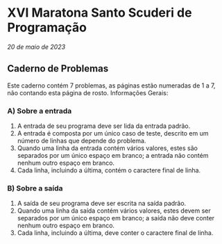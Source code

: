 # XVI Maratona Santo Scuderi de Programação

*20 de maio de 2023*

## Caderno de Problemas

Este caderno contém 7 problemas, as páginas estão numeradas de 1 a 7, não contando esta página de rosto.
Informações Gerais:

### A) Sobre a entrada

1) A entrada de seu programa deve ser lida da entrada padrão.
2) A entrada é composta por um único caso de teste, descrito em um número de linhas que depende do problema.
3) Quando uma linha da entrada contém vários valores, estes são separados por um único espaço em branco; a entrada não contém nenhum outro espaço em branco.
4) Cada linha, incluindo a última, contém o caractere final de linha.

### B) Sobre a saída

1) A saída de seu programa deve ser escrita na saída padrão.
2) Quando uma linha da saída contém vários valores, estes devem ser separados por um único espaço em branco; a saída não deve conter nenhum outro espaço em branco.
3) Cada linha, incluindo a última, deve conter o caractere final de linha.
